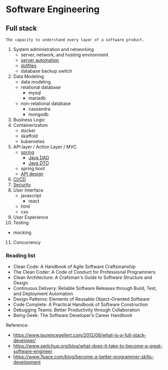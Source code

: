 # Software Engineering 
## Full stack
```
The capacity to understand every layer of a software product.
``` 
1. System administration and networking 
   * server, network, and hosting environment
   * [server automation](https://github.com/JYL123/Notes/blob/master/automation.md)
   * [dotfiles](https://github.com/JYL123/dotfiles)
   * database backup switch 
2. Data Modeling
   * data modeling 
   * relational database 
      * mysql 
      * mariadb
   * non-relational database
      * cassandra 
      * mongodb 
3. Business Logic
4. Containerization
   * docker 
   * skaffold
   * kubernetes
5. API layer / Action Layer / MVC
   * [spring](https://github.com/JYL123/Notes/blob/master/spring.md)
     * [Java DAO](https://github.com/JYL123/Notes/blob/master/springdao.md)
     * [Java DTO](https://github.com/JYL123/Notes/blob/master/springdto.md)
   * spring boot
   * [API design](https://github.com/JYL123/Notes/blob/master/apidesign.md)
6. [CI/CD](https://github.com/JYL123/Notes/blob/master/cicd.md) 
7. [Security](https://github.com/JYL123/Notes/blob/master/security.md)
8. User Interface
   * javascript 
     * react 
   * html 
   * css
9. User Experience
10. Testing
   * mocking 
11. Concurrency   

### Reading list
* Clean Code: A Handbook of Agile Software Craftsmanship
* The Clean Coder: A Code of Conduct for Professional Programmers
* Clean Architecture: A Crafsman's Guide to Software Structure and Design
* Continuous Delivery: Reliable Software Releases through Build, Test, and Deployment Automation
* Design Patterns: Elements of Reusable Object-Oriented Software
* Code Complete: A Practical Handbook of Software Construction
* Debugging Teams: Better Productivity through Collaboration
* Being Geek: The Software Developer’s Career Handbook

Reference: 
* https://www.laurencegellert.com/2012/08/what-is-a-full-stack-developer/
* https://www.switchup.org/blog/what-does-it-take-to-become-a-great-software-engineer
* https://www.7pace.com/blog/become-a-better-programmer-skills-development
